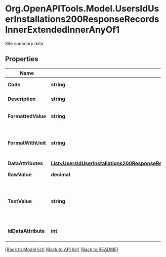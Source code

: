 # Org.OpenAPITools.Model.UsersIdUserInstallations200ResponseRecordsInnerExtendedInnerAnyOf1
Site summary data.

## Properties

Name | Type | Description | Notes
------------ | ------------- | ------------- | -------------
**Code** | **string** | Summary data code. | 
**Description** | **string** | Summary data description. | 
**FormattedValue** | **string** | Summary data formatted value. | 
**FormatWithUnit** | **string** | Summary data format string (e.g. \&quot;%.2F V\&quot;). | 
**DataAttributes** | [**List&lt;UsersIdUserInstallations200ResponseRecordsInnerExtendedInnerAnyOf1DataAttributesInner&gt;**](UsersIdUserInstallations200ResponseRecordsInnerExtendedInnerAnyOf1DataAttributesInner.md) |  | 
**RawValue** | **decimal** | Summary data last raw value. | 
**TextValue** | **string** | If the dataType is &#39;enum&#39;, this contains the corresponding text value for that enum. | 
**IdDataAttribute** | **int** | Corresponding data attribute id. | 

[[Back to Model list]](../../README.md#documentation-for-models) [[Back to API list]](../../README.md#documentation-for-api-endpoints) [[Back to README]](../../README.md)

